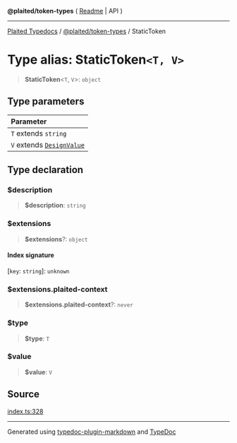 **@plaited/token-types** ( [Readme](../README.md) \| API )

***

[Plaited Typedocs](../../../modules.md) / [@plaited/token-types](../modules.md) / StaticToken

# Type alias: StaticToken`<T, V>`

> **StaticToken**\<`T`, `V`\>: `object`

## Type parameters

| Parameter |
| :------ |
| `T` extends `string` |
| `V` extends [`DesignValue`](DesignValue.md) |

## Type declaration

### $description

> **$description**: `string`

### $extensions

> **$extensions**?: `object`

#### Index signature

 \[`key`: `string`\]: `unknown`

### $extensions.plaited-context

> **$extensions.plaited-context**?: `never`

### $type

> **$type**: `T`

### $value

> **$value**: `V`

## Source

[index.ts:328](https://github.com/plaited/plaited/blob/95d1a1b/libs/token-types/src/index.ts#L328)

***

Generated using [typedoc-plugin-markdown](https://www.npmjs.com/package/typedoc-plugin-markdown) and [TypeDoc](https://typedoc.org/)
